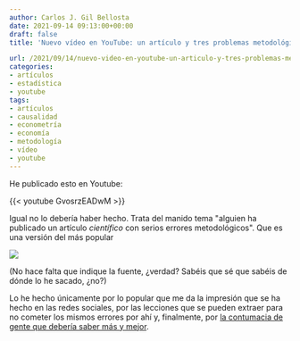 ```yaml
---
author: Carlos J. Gil Bellosta
date: 2021-09-14 09:13:00+00:00
draft: false
title: 'Nuevo vídeo en YouTube: un artículo y tres problemas metodológicos'

url: /2021/09/14/nuevo-video-en-youtube-un-articulo-y-tres-problemas-metodologicos/
categories:
- artículos
- estadística
- youtube
tags:
- artículos
- causalidad
- econometría
- economía
- metodología
- vídeo
- youtube
---
```


He publicado esto en Youtube:

{{< youtube GvosrzEADwM >}}

Igual no lo debería haber hecho. Trata del manido tema "alguien ha publicado un artículo _científico_ con serios errores metodológicos". Que es una versión del más popular

![](/wp-uploads/2021/09/450_1000.png)

(No hace falta que indique la fuente, ¿verdad? Sabéis que sé que sabéis de dónde lo he sacado, ¿no?)

Lo he hecho únicamente por lo popular que me da la impresión que se ha hecho en las redes sociales, por las lecciones que se pueden extraer para no cometer los mismos errores por ahí y, finalmente, por [la contumacia de gente que debería saber más y mejor](https://twitter.com/Bengoa_Marta/status/1436242780012040194).
